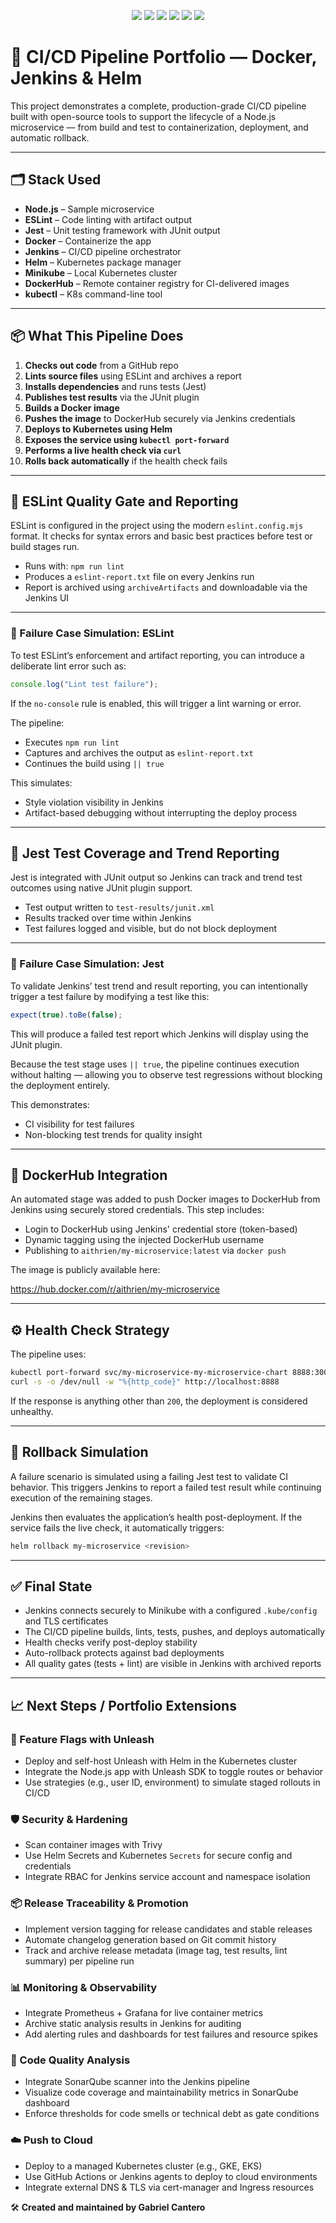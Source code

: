 <p align="center">
  <img src="https://img.shields.io/badge/Jenkins-CI%2FCD-red?logo=jenkins&logoColor=white" />
  <img src="https://img.shields.io/badge/Docker-Container-blue?logo=docker&logoColor=white" />
  <img src="https://img.shields.io/badge/Kubernetes-Orchestration-326ce5?logo=kubernetes&logoColor=white" />
  <img src="https://img.shields.io/badge/Tests-Passing-brightgreen?logo=jest&logoColor=white" />
  <img src="https://img.shields.io/badge/Lint-Clean-success?logo=eslint&logoColor=white" />
  <a href="https://hub.docker.com/r/aithrien/my-microservice" target="_blank">
    <img src="https://img.shields.io/badge/DockerHub-View%20Image-blue?logo=docker&logoColor=white" />
  </a>
</p>

# 🚀 CI/CD Pipeline Portfolio — Docker, Jenkins & Helm

This project demonstrates a complete, production-grade CI/CD pipeline built with open-source tools to support the lifecycle of a Node.js microservice — from build and test to containerization, deployment, and automatic rollback.

---

## 🗂️ Stack Used

- **Node.js** – Sample microservice
- **ESLint** – Code linting with artifact output
- **Jest** – Unit testing framework with JUnit output
- **Docker** – Containerize the app
- **Jenkins** – CI/CD pipeline orchestrator
- **Helm** – Kubernetes package manager
- **Minikube** – Local Kubernetes cluster
- **DockerHub** – Remote container registry for CI-delivered images
- **kubectl** – K8s command-line tool

---

## 📦 What This Pipeline Does

1. **Checks out code** from a GitHub repo
2. **Lints source files** using ESLint and archives a report
3. **Installs dependencies** and runs tests (Jest)
4. **Publishes test results** via the JUnit plugin
5. **Builds a Docker image**
6. **Pushes the image** to DockerHub securely via Jenkins credentials
7. **Deploys to Kubernetes using Helm**
8. **Exposes the service using `kubectl port-forward`**
9. **Performs a live health check via `curl`**
10. **Rolls back automatically** if the health check fails

---

## 🧹 ESLint Quality Gate and Reporting

ESLint is configured in the project using the modern `eslint.config.mjs` format. It checks for syntax errors and basic best practices before test or build stages run.

- Runs with: `npm run lint`
- Produces a `eslint-report.txt` file on every Jenkins run
- Report is archived using `archiveArtifacts` and downloadable via the Jenkins UI

---

### 🔁 Failure Case Simulation: ESLint

To test ESLint’s enforcement and artifact reporting, you can introduce a deliberate lint error such as:

```js
console.log("Lint test failure");
```

If the `no-console` rule is enabled, this will trigger a lint warning or error.

The pipeline:
- Executes `npm run lint`
- Captures and archives the output as `eslint-report.txt`
- Continues the build using `|| true`

This simulates:
- Style violation visibility in Jenkins
- Artifact-based debugging without interrupting the deploy process

---

## 🧪 Jest Test Coverage and Trend Reporting

Jest is integrated with JUnit output so Jenkins can track and trend test outcomes using native JUnit plugin support.

- Test output written to `test-results/junit.xml`
- Results tracked over time within Jenkins
- Test failures logged and visible, but do not block deployment

---

### 🔁 Failure Case Simulation: Jest

To validate Jenkins’ test trend and result reporting, you can intentionally trigger a test failure by modifying a test like this:

```js
expect(true).toBe(false);
```

This will produce a failed test report which Jenkins will display using the JUnit plugin.

Because the test stage uses `|| true`, the pipeline continues execution without halting — allowing you to observe test regressions without blocking the deployment entirely.

This demonstrates:
- CI visibility for test failures
- Non-blocking test trends for quality insight

---

## 🐳 DockerHub Integration

An automated stage was added to push Docker images to DockerHub from Jenkins using securely stored credentials. This step includes:

- Login to DockerHub using Jenkins' credential store (token-based)
- Dynamic tagging using the injected DockerHub username
- Publishing to `aithrien/my-microservice:latest` via `docker push`

The image is publicly available here:

https://hub.docker.com/r/aithrien/my-microservice

---

## ⚙️ Health Check Strategy

The pipeline uses:

```bash
kubectl port-forward svc/my-microservice-my-microservice-chart 8888:3000
curl -s -o /dev/null -w "%{http_code}" http://localhost:8888
```

If the response is anything other than `200`, the deployment is considered unhealthy.

---

## 🔁 Rollback Simulation

A failure scenario is simulated using a failing Jest test to validate CI behavior. This triggers Jenkins to report a failed test result while continuing execution of the remaining stages.
 
Jenkins then evaluates the application’s health post-deployment. If the service fails the live check, it automatically triggers:

```bash
helm rollback my-microservice <revision>
```

---

## ✅ Final State
 
- Jenkins connects securely to Minikube with a configured `.kube/config` and TLS certificates
- The CI/CD pipeline builds, lints, tests, pushes, and deploys automatically
- Health checks verify post-deploy stability
- Auto-rollback protects against bad deployments
- All quality gates (tests + lint) are visible in Jenkins with archived reports

---

## 📈 Next Steps / Portfolio Extensions

### 🎯 Feature Flags with Unleash
- Deploy and self-host Unleash with Helm in the Kubernetes cluster
- Integrate the Node.js app with Unleash SDK to toggle routes or behavior
- Use strategies (e.g., user ID, environment) to simulate staged rollouts in CI/CD

### 🛡️ Security & Hardening

- Scan container images with Trivy
- Use Helm Secrets and Kubernetes `Secrets` for secure config and credentials
- Integrate RBAC for Jenkins service account and namespace isolation

### 📦 Release Traceability & Promotion

- Implement version tagging for release candidates and stable releases
- Automate changelog generation based on Git commit history
- Track and archive release metadata (image tag, test results, lint summary) per pipeline run

### 📊 Monitoring & Observability

- Integrate Prometheus + Grafana for live container metrics
- Archive static analysis results in Jenkins for auditing
- Add alerting rules and dashboards for test failures and resource spikes
 
### 🧪 Code Quality Analysis

- Integrate SonarQube scanner into the Jenkins pipeline
- Visualize code coverage and maintainability metrics in SonarQube dashboard
- Enforce thresholds for code smells or technical debt as gate conditions
 
### ☁️ Push to Cloud

- Deploy to a managed Kubernetes cluster (e.g., GKE, EKS)
- Use GitHub Actions or Jenkins agents to deploy to cloud environments
- Integrate external DNS & TLS via cert-manager and Ingress resources

🛠️ **Created and maintained by Gabriel Cantero**
